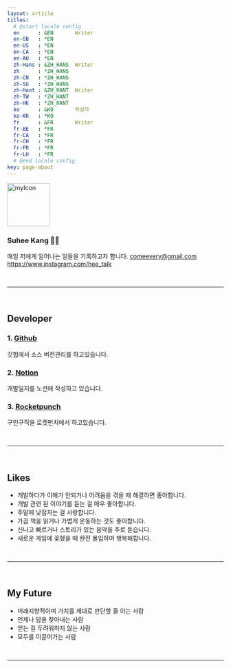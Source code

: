 ```yaml
---
layout: article
titles:
  # @start locale config
  en      : &EN       Writer
  en-GB   : *EN
  en-US   : *EN
  en-CA   : *EN
  en-AU   : *EN
  zh-Hans : &ZH_HANS  Writer
  zh      : *ZH_HANS
  zh-CN   : *ZH_HANS
  zh-SG   : *ZH_HANS
  zh-Hant : &ZH_HANT  Writer
  zh-TW   : *ZH_HANT
  zh-HK   : *ZH_HANT
  ko      : &KO       작성자
  ko-KR   : *KO
  fr      : &FR       Writer
  fr-BE   : *FR
  fr-CA   : *FR
  fr-CH   : *FR
  fr-FR   : *FR
  fr-LU   : *FR
  # @end locale config
key: page-about
---
```


<div>
<img width="100" alt="myIcon" src="https://user-images.githubusercontent.com/52614037/119254381-e7c62600-bbf0-11eb-80e0-38e3202a5336.png">
</div>

### Suhee Kang 👩🏻‍
매일 저에게 일어나는 일들을 기록하고자 합니다.
<comeevery@gmail.com>
https://www.instagram.com/hee_talk

<br />
<hr />
<br />

## Developer
### 1. [Github](https://github.com/comeevery-git "Github")

깃헙에서 소스 버전관리를 하고있습니다.

### 2. [Notion](https://www.notion.so/Suhee-Kang-6a74265df2cf4e55ab1523008753a3e6 "Notion")

개발일지를 노션에 작성하고 있습니다.

### 3. [Rocketpunch](https://www.rocketpunch.com/@comeevery "Rocketpunch")

구인구직을 로켓펀치에서 하고있습니다.


<br />
<hr />
<br />

## Likes

- 개발하다가 이해가 안되거나 어려움을 겪을 때 해결하면 좋아합니다.
- 개발 관련 된 이야기를 듣는 걸 매우 좋아합니다.
- 주말에 낮잠자는 걸 사랑합니다.
- 가끔 책을 읽거나 가볍게 운동하는 것도 좋아합니다.
- 신나고 빠르거나 스토리가 있는 음악을 주로 듣습니다.
- 새로운 게임에 꽂혔을 때 완전 몰입하며 행복해합니다.

<br />
<hr />
<br />

## My Future

- 미래지향적이며 가치를 제대로 판단할 줄 아는 사람
- 언제나 답을 찾아내는 사람
- 얻는 걸 두려워하지 않는 사람
- 모두를 이끌어가는 사람

<br />
<hr />
<br />
